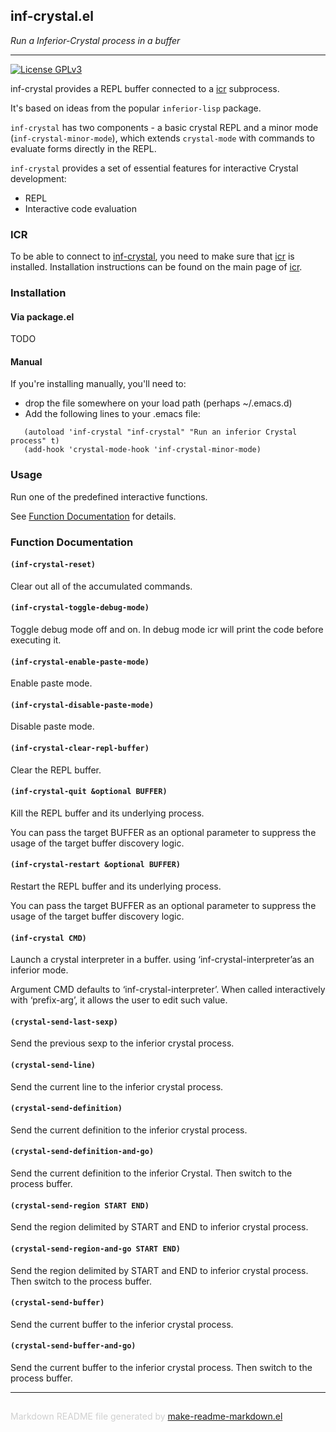 ## inf-crystal.el
*Run a Inferior-Crystal process in a buffer*

---
[![License GPLv3](https://img.shields.io/badge/license-GPL_v3-green.svg)](http://www.gnu.org/licenses/gpl-3.0.html)

inf-crystal provides a REPL buffer connected
to a [icr](https://github.com/crystal-community/icr) subprocess.

It's based on ideas from the popular `inferior-lisp` package.

`inf-crystal` has two components - a basic crystal REPL
and a minor mode (`inf-crystal-minor-mode`), which
extends `crystal-mode` with commands to evaluate forms directly in the
REPL.

`inf-crystal` provides a set of essential features for interactive
Crystal development:

* REPL
* Interactive code evaluation

### ICR

To be able to connect to [inf-crystal](https://github.com/brantou/inf-crystal.el),
you need to make sure that [icr](https://github.com/crystal-community/icr) is installed.
Installation instructions can be found on
the main page of [icr](https://github.com/crystal-community/icr#installation).

### Installation

#### Via package.el

TODO

#### Manual

If you're installing manually, you'll need to:
* drop the file somewhere on your load path (perhaps ~/.emacs.d)
* Add the following lines to your .emacs file:

```elisp
   (autoload 'inf-crystal "inf-crystal" "Run an inferior Crystal process" t)
   (add-hook 'crystal-mode-hook 'inf-crystal-minor-mode)
```

### Usage

Run one of the predefined interactive functions.

See [Function Documentation](#function-documentation) for details.


### Function Documentation


#### `(inf-crystal-reset)`

Clear out all of the accumulated commands.

#### `(inf-crystal-toggle-debug-mode)`

Toggle debug mode off and on.
In debug mode icr will print the code before executing it.

#### `(inf-crystal-enable-paste-mode)`

Enable paste mode.

#### `(inf-crystal-disable-paste-mode)`

Disable paste mode.

#### `(inf-crystal-clear-repl-buffer)`

Clear the REPL buffer.

#### `(inf-crystal-quit &optional BUFFER)`

Kill the REPL buffer and its underlying process.

You can pass the target BUFFER as an optional parameter
to suppress the usage of the target buffer discovery logic.

#### `(inf-crystal-restart &optional BUFFER)`

Restart the REPL buffer and its underlying process.

You can pass the target BUFFER as an optional parameter
to suppress the usage of the target buffer discovery logic.

#### `(inf-crystal CMD)`

Launch a crystal interpreter in a buffer.
using ‘inf-crystal-interpreter’as an inferior mode.

Argument CMD defaults to ‘inf-crystal-interpreter’.
When called interactively with ‘prefix-arg’, it allows
the user to edit such value.

<!-- Error: (wrong-number-of-arguments function 2) -->

<!-- Error: (wrong-number-of-arguments function 2) -->

<!-- Error: (wrong-number-of-arguments function 2) -->

#### `(crystal-send-last-sexp)`

Send the previous sexp to the inferior crystal process.

#### `(crystal-send-line)`

Send the current line to the inferior crystal process.

#### `(crystal-send-definition)`

Send the current definition to the inferior crystal process.

#### `(crystal-send-definition-and-go)`

Send the current definition to the inferior Crystal.
Then switch to the process buffer.

#### `(crystal-send-region START END)`

Send the region delimited by START and END to inferior crystal process.

#### `(crystal-send-region-and-go START END)`

Send the region delimited by START and END to inferior crystal process.
Then switch to the process buffer.

#### `(crystal-send-buffer)`

Send the current buffer to the inferior crystal process.

#### `(crystal-send-buffer-and-go)`

Send the current buffer to the inferior crystal process.
Then switch to the process buffer.

-----
<div style="padding-top:15px;color: #d0d0d0;">
Markdown README file generated by
<a href="https://github.com/mgalgs/make-readme-markdown">make-readme-markdown.el</a>
</div>
